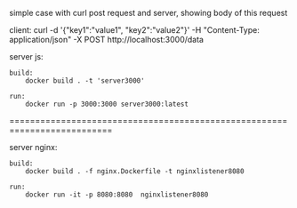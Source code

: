 simple case with curl post request and
server, showing body of this request

client:
curl -d '{"key1":"value1", "key2":"value2"}' -H "Content-Type: application/json" -X POST http://localhost:3000/data


server js:

    build:
	    docker build . -t 'server3000'

    run:
	    docker run -p 3000:3000 server3000:latest


==========================================================================

server nginx:

    build:
        docker build . -f nginx.Dockerfile -t nginxlistener8080

    run:
        docker run -it -p 8080:8080  nginxlistener8080
